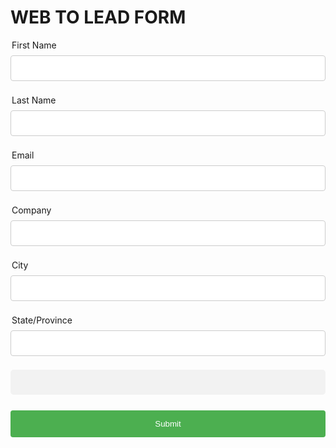<html>
<head>
<META HTTP-EQUIV="Content-type" CONTENT="text/html; charset=UTF-8">
<script src="https://code.jquery.com/jquery-1.12.4.js"></script>
<script src="https://code.jquery.com/ui/1.12.1/jquery-ui.js"></script>
<style>
div {padding:3px;}
label {padding:2px;}
input {padding:2px;}
div .newsletter{visibility:hidden}
input[type=text], select {
  width: 100%;
  padding: 12px 20px;
  margin: 8px 0;
  display: inline-block;
  border: 1px solid #ccc;
  border-radius: 4px;
  box-sizing: border-box;
}
input[type=submit] {
  width: 100%;
  background-color: #4CAF50;
  color: white;
  padding: 14px 20px;
  margin: 8px 0;
  border: none;
  border-radius: 4px;
  cursor: pointer;
}
input[type=submit]:hover {
  background-color: #45a049;
}
div {
  border-radius: 5px;
  background-color: #f2f2f2;
  padding: 20px;
}
</style>
</head>
<!--  ----------------------------------------------------------------------  -->
<!--  NOTE: Please add the following <META> element to your page <HEAD>.      -->
<!--  If necessary, please modify the charset parameter to specify the        -->
<!--  character set of your HTML page.                                        -->
<!--  ----------------------------------------------------------------------  -->
<script src="https://www.google.com/recaptcha/api.js"></script>
<script>
//function timestamp() { var response = document.getElementById("g-recaptcha-response"); if (response == null || response.value.trim() == "") {var elems = JSON.parse(document.getElementsByName("captcha_settings")[0].value);elems["ts"] = JSON.stringify(new Date().getTime());document.getElementsByName("captcha_settings")[0].value = JSON.stringify(elems); } } setInterval(timestamp, 500); 
//function recaptcha_callback(){
//$('.button').prop("disabled", false);
//}

function callValidation(){

  if(grecaptcha.getResponse().length == 0){

            alert('Please click the reCAPTCHA checkbox');

            return false;

        }

        return true;

    }

</script>
 
<!--  ----------------------------------------------------------------------  -->
<!--  NOTE: Please add the following <FORM> element to your page.             -->
<!--  ----------------------------------------------------------------------  -->
<body>
<h1>WEB TO LEAD FORM</h1>
<form action="https://test.salesforce.com/servlet/servlet.WebToLead?encoding=UTF-8&orgId=00DD4000000HsJ5" method="POST">
 
<input type=hidden name='captcha_settings' value='{"keyname":"TestKey","fallback":"true","orgId":"00DD4000000HsJ5","ts":""}'>
<input type=hidden name="oid" value="00DD4000000HsJ5">
<input type=hidden name="retURL" value="http://google.com">
 
<!--  ----------------------------------------------------------------------  -->
<!--  NOTE: These fields are optional debugging elements. Please uncomment    -->
<!--  these lines if you wish to test in debug mode.                          -->
<!--  <input type="hidden" name="debug" value=1>                              -->
<!--  <input type="hidden" name="debugEmail"                                  -->
<!--  value="siddhartha.katiyar@accenture.com">                               -->
<!--  ----------------------------------------------------------------------  -->
 
<label for="first_name">First Name</label><input  id="first_name" maxlength="40" name="first_name" size="20" type="text" /><br>
 
<label for="last_name">Last Name</label><input  id="last_name" maxlength="80" name="last_name" size="20" type="text" /><br>
 
<label for="email">Email</label><input  id="email" maxlength="80" name="email" size="20" type="text" /><br>
 
<label for="company">Company</label><input  id="company" maxlength="40" name="company" size="20" type="text" /><br>
 
<label for="city">City</label><input  id="city" maxlength="40" name="city" size="20" type="text" /><br>
 
<label for="state">State/Province</label><input  id="state" maxlength="20" name="state" size="20" type="text" /><br>
 
<div class="g-recaptcha" data-sitekey="6LdUhEkqAAAAAD3c_DaFDSP29kw6Ej6bMnwo1KMk"></div><br>
<input type="submit" name="submit" id="submitBtn" disabled="true" class="button" onclick="return callValidation();" >
 
</form>
</body>
</html>

